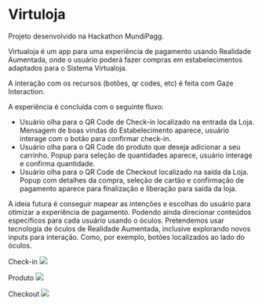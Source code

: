 # Virtuloja

Projeto desenvolvido na Hackathon MundiPagg.

Virtualoja é um app para uma experiência de pagamento usando Realidade Aumentada, onde o usuário poderá fazer compras
em estabelecimentos adaptados para o Sistema Virtualoja.

A interação com os recursos (botões, qr codes, etc) é feita com Gaze Interaction.

A experiência é concluída com o seguinte fluxo:

 - Usuário olha para o QR Code de Check-in localizado na entrada da Loja. Mensagem de boas vindas do Estabelecimento aparece, usuário interage com o botão para confirmar check-in.
 - Usuário olha para o QR Code do produto que deseja adicionar a seu carrinho. Popup para seleção de quantidades aparece, usuário interage e confirma quantidade.
 - Usuário olha para o QR Code de Checkout localizado na saída da Loja. Popup com detalhes da compra, seleção de cartão e confirmação de pagamento aparece para finalização e liberação para saída da loja. 

A ideia futura é conseguir mapear as intenções e escolhas do usuário para otimizar a experiência de pagamento. Podendo ainda direcionar conteúdos específicos para cada usuário usando o óculos.
Pretendemos usar tecnologia de óculos de Realidade Aumentada, inclusive explorando novos inputs para interação. Como, por exemplo, botões localizados ao lado do óculos. 

Check-in
![](https://i.gyazo.com/1799d00648eb162efb5fb2090e3f7ee3.gif)

Produto
![](https://i.gyazo.com/5cb859ba085803f106a28e73323d5dec.gif)

Checkout
![](https://i.gyazo.com/dadc2158162fd2869bd692fe986877db.jpg)
